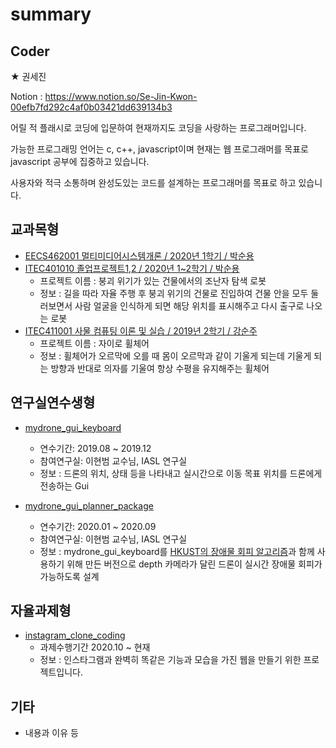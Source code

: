 # summary

## Coder

★ 권세진

Notion : https://www.notion.so/Se-Jin-Kwon-00efb7fd292c4af0b03421dd639134b3

어릴 적 플래시로 코딩에 입문하여 현재까지도 코딩을 사랑하는 프로그래머입니다.

가능한 프로그래밍 언어는 c, c++, javascript이며 현재는 웹 프로그래머를 목표로 javascript 공부에 집중하고 있습니다.

사용자와 적극 소통하며 완성도있는 코드를 설계하는 프로그래머를 목표로 하고 있습니다. 


## 교과목형
- [EECS462001 멀티미디어시스템개론 / 2020년 1학기 / 박순용](https://github.com/0307kwon/2020.1_MultimediaSystem)
- [ITEC401010 졸업프로젝트1,2 / 2020년 1~2학기 / 박순용](https://github.com/0307kwon/kesla_project)
  - 프로젝트 이름 : 붕괴 위기가 있는 건물에서의 조난자 탐색 로봇
  - 정보 : 길을 따라 자율 주행 후 붕괴 위기의 건물로 진입하여 건물 안을 모두 둘러보면서 사람 얼굴을 인식하게 되면 해당 위치를 표시해주고 다시 출구로 나오는 로봇 
- [ITEC411001 사물 컴퓨팅 이론 및 실습 / 2019년 2학기 / 강순주](https://github.com/0307kwon/2019.2_gyroWheelchair)
  - 프로젝트 이름 : 자이로 휠체어
  - 정보 : 휠체어가 오르막에 오를 때 몸이 오르막과 같이 기울게 되는데 기울게 되는 방향과 반대로 의자를 기울여 항상 수평을 유지해주는 휠체어 

## 연구실연수생형
- [mydrone_gui_keyboard](https://github.com/0307kwon/mydrone_gui_keyboard)
  - 연수기간: 2019.08 ~ 2019.12
  - 참여연구실: 이현범 교수님, IASL 연구실
  - 정보 : 드론의 위치, 상태 등을 나타내고 실시간으로 이동 목표 위치를 드론에게 전송하는 Gui
  
- [mydrone_gui_planner_package](https://github.com/0307kwon/mydrone_gui_planner_package)
  - 연수기간: 2020.01 ~ 2020.09
  - 참여연구실: 이현범 교수님, IASL 연구실  
  - 정보 : mydrone_gui_keyboard를 [HKUST의 장애물 회피 알고리즘](https://github.com/HKUST-Aerial-Robotics/Fast-Planner)과 함께 사용하기 위해 만든 버전으로
      depth 카메라가 달린 드론이 실시간 장애물 회피가 가능하도록 설계

## 자율과제형
- [instagram_clone_coding](https://github.com/0307kwon/instagram_clone_coding)
  - 과제수행기간 2020.10 ~ 현재
  - 정보 : 인스타그램과 완벽히 똑같은 기능과 모습을 가진 웹을 만들기 위한 프로젝트입니다.
  
 
## 기타
- 내용과 이유 등
